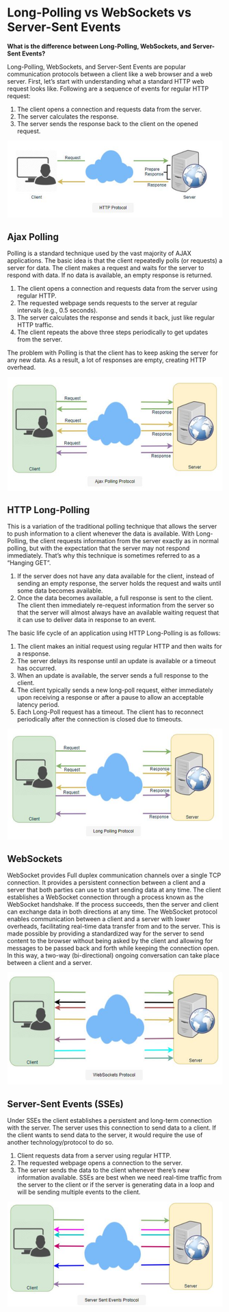 # Long-Polling vs WebSockets vs Server-Sent Events

**What is the difference between Long-Polling, WebSockets, and Server-Sent Events?**

Long-Polling, WebSockets, and Server-Sent Events are popular communication protocols between a client like a web browser and a web server. First, let’s start with understanding what a standard HTTP web request looks like. Following are a sequence of events for regular HTTP request:

1. The client opens a connection and requests data from the server.
2. The server calculates the response.
3. The server sends the response back to the client on the opened request.

<p align="center"> 
  <kbd>
  <a href="https://github.com/jayaemekar/systemdesign" target="_blank"><img src="../docs/images/Events1.JPG">
  </a>
  </kbd>
</p>

## Ajax Polling
Polling is a standard technique used by the vast majority of AJAX applications. The basic idea is that the client repeatedly polls (or requests) a server for data. The client makes a request and waits for the server to respond with data. If no data is available, an empty response is returned.

1. The client opens a connection and requests data from the server using regular HTTP.
2. The requested webpage sends requests to the server at regular intervals (e.g., 0.5 seconds).
3. The server calculates the response and sends it back, just like regular HTTP traffic.
4. The client repeats the above three steps periodically to get updates from the server.

The problem with Polling is that the client has to keep asking the server for any new data. As a result, a lot of responses are empty, creating HTTP overhead.

<p align="center"> 
  <kbd>
  <a href="https://github.com/jayaemekar/systemdesign" target="_blank"><img src="../docs/images/Events2.JPG">
  </a>
  </kbd>
</p>

## HTTP Long-Polling
This is a variation of the traditional polling technique that allows the server to push information to a client whenever the data is available. With Long-Polling, the client requests information from the server exactly as in normal polling, but with the expectation that the server may not respond immediately. That’s why this technique is sometimes referred to as a “Hanging GET”.

1. If the server does not have any data available for the client, instead of sending an empty response, the server holds the request and waits until some data becomes available.
2. Once the data becomes available, a full response is sent to the client. The client then immediately re-request information from the server so that the server will almost always have an available waiting request that it can use to deliver data in response to an event.

The basic life cycle of an application using HTTP Long-Polling is as follows:

1. The client makes an initial request using regular HTTP and then waits for a response.
2. The server delays its response until an update is available or a timeout has occurred.
3. When an update is available, the server sends a full response to the client.
4. The client typically sends a new long-poll request, either immediately upon receiving a response or after a pause to allow an acceptable latency period.
5. Each Long-Poll request has a timeout. The client has to reconnect periodically after the connection is closed due to timeouts.

<p align="center"> 
  <kbd>
  <a href="https://github.com/jayaemekar/systemdesign" target="_blank"><img src="../docs/images/Events3.JPG">
  </a>
  </kbd>
</p>

## WebSockets

WebSocket provides Full duplex communication channels over a single TCP connection. It provides a persistent connection between a client and a server that both parties can use to start sending data at any time. The client establishes a WebSocket connection through a process known as the WebSocket handshake. If the process succeeds, then the server and client can exchange data in both directions at any time. The WebSocket protocol enables communication between a client and a server with lower overheads, facilitating real-time data transfer from and to the server. This is made possible by providing a standardized way for the server to send content to the browser without being asked by the client and allowing for messages to be passed back and forth while keeping the connection open. In this way, a two-way (bi-directional) ongoing conversation can take place between a client and a server.

<p align="center"> 
  <kbd>
  <a href="https://github.com/jayaemekar/systemdesign" target="_blank"><img src="../docs/images/Events4.JPG">
  </a>
  </kbd>
</p>

## Server-Sent Events (SSEs)
Under SSEs the client establishes a persistent and long-term connection with the server. The server uses this connection to send data to a client. If the client wants to send data to the server, it would require the use of another technology/protocol to do so.

1. Client requests data from a server using regular HTTP.
2. The requested webpage opens a connection to the server.
3. The server sends the data to the client whenever there’s new information available.
SSEs are best when we need real-time traffic from the server to the client or if the server is generating data in a loop and will be sending multiple events to the client.

<p align="center"> 
  <kbd>
  <a href="https://github.com/jayaemekar/systemdesign" target="_blank"><img src="../docs/images/Events5.JPG">
  </a>
  </kbd>
</p>
